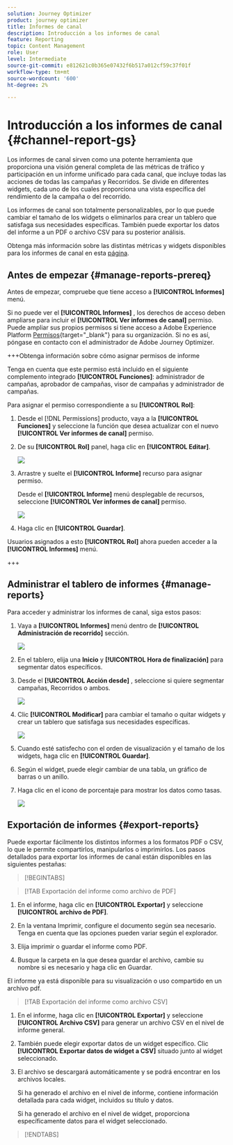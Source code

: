 ```yaml
---
solution: Journey Optimizer
product: journey optimizer
title: Informes de canal
description: Introducción a los informes de canal
feature: Reporting
topic: Content Management
role: User
level: Intermediate
source-git-commit: e812621c0b365e07432f6b517a012cf59c37f01f
workflow-type: tm+mt
source-wordcount: '600'
ht-degree: 2%

---
```


# Introducción a los informes de canal {#channel-report-gs}

Los informes de canal sirven como una potente herramienta que proporciona una visión general completa de las métricas de tráfico y participación en un informe unificado para cada canal, que incluye todas las acciones de todas las campañas y Recorridos. Se divide en diferentes widgets, cada uno de los cuales proporciona una vista específica del rendimiento de la campaña o del recorrido.

Los informes de canal son totalmente personalizables, por lo que puede cambiar el tamaño de los widgets o eliminarlos para crear un tablero que satisfaga sus necesidades específicas. También puede exportar los datos del informe a un PDF o archivo CSV para su posterior análisis.

Obtenga más información sobre las distintas métricas y widgets disponibles para los informes de canal en esta [página](channel-report.md).

## Antes de empezar {#manage-reports-prereq}

Antes de empezar, compruebe que tiene acceso a **[!UICONTROL Informes]** menú.

Si no puede ver el **[!UICONTROL Informes]** , los derechos de acceso deben ampliarse para incluir el **[!UICONTROL Ver informes de canal]** permiso. Puede ampliar sus propios permisos si tiene acceso a Adobe Experience Platform [Permisos](https://experienceleague.adobe.com/docs/experience-platform/access-control/home.html?lang=es){target="_blank"} para su organización. Si no es así, póngase en contacto con el administrador de Adobe Journey Optimizer.

+++Obtenga información sobre cómo asignar permisos de informe

Tenga en cuenta que este permiso está incluido en el siguiente complemento integrado **[!UICONTROL Funciones]**: administrador de campañas, aprobador de campañas, visor de campañas y administrador de campañas.

Para asignar el permiso correspondiente a su **[!UICONTROL Rol]**:

1. Desde el [!DNL Permissions] producto, vaya a la **[!UICONTROL Funciones]** y seleccione la función que desea actualizar con el nuevo **[!UICONTROL Ver informes de canal]** permiso.

1. De su **[!UICONTROL Rol]** panel, haga clic en **[!UICONTROL Editar]**.

   ![](assets/channel_permission_1.png)

1. Arrastre y suelte el **[!UICONTROL Informe]** recurso para asignar permiso.

   Desde el **[!UICONTROL Informe]** menú desplegable de recursos, seleccione **[!UICONTROL Ver informes de canal]** permiso.

   ![](assets/channel_permission_2.png)

1. Haga clic en **[!UICONTROL Guardar]**.

Usuarios asignados a esto **[!UICONTROL Rol]** ahora pueden acceder a la **[!UICONTROL Informes]** menú.

+++

## Administrar el tablero de informes {#manage-reports}

Para acceder y administrar los informes de canal, siga estos pasos:

1. Vaya a **[!UICONTROL Informes]** menú dentro de **[!UICONTROL Administración de recorrido]** sección.

   ![](assets/channel_report_1.png)

1. En el tablero, elija una **Inicio** y **[!UICONTROL Hora de finalización]** para segmentar datos específicos.

1. Desde el **[!UICONTROL Acción desde]** , seleccione si quiere segmentar campañas, Recorridos o ambos.

   ![](assets/channel_report_2.png)

1. Clic **[!UICONTROL Modificar]** para cambiar el tamaño o quitar widgets y crear un tablero que satisfaga sus necesidades específicas.

   ![](assets/channel_report_3.png)

1. Cuando esté satisfecho con el orden de visualización y el tamaño de los widgets, haga clic en **[!UICONTROL Guardar]**.

1. Según el widget, puede elegir cambiar de una tabla, un gráfico de barras o un anillo.

1. Haga clic en el icono de porcentaje para mostrar los datos como tasas.

   ![](assets/channel_report_4.png)

## Exportación de informes {#export-reports}

Puede exportar fácilmente los distintos informes a los formatos PDF o CSV, lo que le permite compartirlos, manipularlos o imprimirlos. Los pasos detallados para exportar los informes de canal están disponibles en las siguientes pestañas:

>[!BEGINTABS]

>[!TAB Exportación del informe como archivo de PDF]

1. En el informe, haga clic en **[!UICONTROL Exportar]** y seleccione **[!UICONTROL archivo de PDF]**.

1. En la ventana Imprimir, configure el documento según sea necesario. Tenga en cuenta que las opciones pueden variar según el explorador.

1. Elija imprimir o guardar el informe como PDF.

1. Busque la carpeta en la que desea guardar el archivo, cambie su nombre si es necesario y haga clic en Guardar.

El informe ya está disponible para su visualización o uso compartido en un archivo pdf.

>[!TAB Exportación del informe como archivo CSV]

1. En el informe, haga clic en **[!UICONTROL Exportar]** y seleccione **[!UICONTROL Archivo CSV]** para generar un archivo CSV en el nivel de informe general.

1. También puede elegir exportar datos de un widget específico. Clic **[!UICONTROL Exportar datos de widget a CSV]** situado junto al widget seleccionado.

1. El archivo se descargará automáticamente y se podrá encontrar en los archivos locales.

   Si ha generado el archivo en el nivel de informe, contiene información detallada para cada widget, incluidos su título y datos.

   Si ha generado el archivo en el nivel de widget, proporciona específicamente datos para el widget seleccionado.

>[!ENDTABS]
